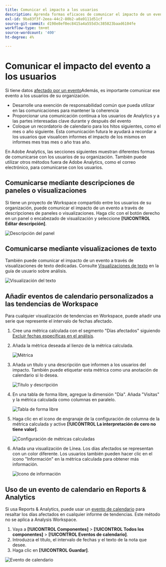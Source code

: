 ```yaml
---
title: Comunicar el impacto a los usuarios
description: Aprenda formas eficaces de comunicar el impacto de un evento en su organización.
exl-id: 9ba83f3f-2eea-44c2-80b2-a0a9111d51cf
source-git-commit: d198e8ef0ec8415a4a555d3c385823baad6104fe
workflow-type: tm+mt
source-wordcount: '400'
ht-degree: 4%

---
```


# Comunicar el impacto del evento a los usuarios

Si tiene datos [afectado por un evento](overview.md)Además, es importante comunicar ese evento a los usuarios de su organización.

* Desarrolle una exención de responsabilidad común que pueda utilizar en las comunicaciones para mantener la coherencia
* Proporcionar una comunicación continua a los usuarios de Analytics y a las partes interesadas clave durante y después del evento
* Coloque un recordatorio de calendario para los hitos siguientes, como el mes o año siguiente. Esta comunicación futura le ayudará a recordar a los usuarios que visualicen informes el impacto de los mismos en informes mes tras mes o año tras año.

En Adobe Analytics, las secciones siguientes muestran diferentes formas de comunicarse con los usuarios de su organización. También puede utilizar otros métodos fuera de Adobe Analytics, como el correo electrónico, para comunicarse con los usuarios.

## Comunicarse mediante descripciones de paneles o visualizaciones

Si tiene un proyecto de Workspace compartido entre los usuarios de su organización, puede comunicar el impacto de un evento a través de descripciones de paneles o visualizaciones. Haga clic con el botón derecho en un panel o encabezado de visualización y seleccione **[!UICONTROL Editar descripción]**.

![Descripción del panel](assets/panel_description.png)

## Comunicarse mediante visualizaciones de texto

También puede comunicar el impacto de un evento a través de visualizaciones de texto dedicadas. Consulte [Visualizaciones de texto](/help/analyze/analysis-workspace/visualizations/text.md) en la guía de usuario sobre análisis.

![Visualización del texto](assets/text_visualization.png)

## Añadir eventos de calendario personalizados a las tendencias de Workspace

Para cualquier visualización de tendencias en Workspace, puede añadir una serie que represente el intervalo de fechas afectado.

1. Cree una métrica calculada con el segmento &quot;Días afectados&quot; siguiendo [Excluir fechas específicas en el análisis](segments.md).
1. Añada la métrica deseada al lienzo de la métrica calculada.

   ![Métrica](assets/calcmetric_event.png)

1. Añada un título y una descripción que informen a los usuarios del impacto. También puede etiquetar esta métrica como una anotación de calendario si lo desea.

   ![Título y descripción](assets/calcmetric_title_description.png)

1. En una tabla de forma libre, agregue la dimensión &quot;Día&quot;. Añada &quot;Visitas&quot; y la métrica calculada como columnas en paralelo.

   ![Tabla de forma libre](assets/calcmetric_freeform.png)

1. Haga clic en el icono de engranaje de la configuración de columna de la métrica calculada y active **[!UICONTROL La interpretación de cero no tiene valor]**.

   ![Configuración de métricas calculadas](assets/calcmetric_zero_no_value.png)

1. Añada una visualización de Línea. Los días afectados se representan con un color diferente. Los usuarios también pueden hacer clic en el icono &quot;Información&quot; en la métrica calculada para obtener más información.

   ![Icono de información](assets/calcmetric_infoicon.png)

## Uso de un evento de calendario en Reports &amp; Analytics

Si usa Reports &amp; Analytics, puede usar un [evento de calendario](/help/components/t-calendar-event.md) para resaltar los días afectados en cualquier informe de tendencias. Este método no se aplica a Analysis Workspace.

1. Vaya a **[!UICONTROL Componentes]** > **[!UICONTROL Todos los componentes]** > **[!UICONTROL Eventos de calendario]**.
2. Introduzca el título, el intervalo de fechas y el texto de la nota que desee.
3. Haga clic en **[!UICONTROL Guardar]**.

![Evento de calendario](assets/exclude_calendar_event.png)
